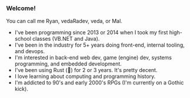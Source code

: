 ### Welcome!
You can call me Ryan, vedaRadev, veda, or Mal.

- I've been programming since 2013 or 2014 when I took my first high-school classes (VB.NET and Java).
- I've been in the industry for 5+ years doing front-end, internal tooling, and devops. 
- I'm interested in back-end web dev, game (engine) dev, systems programming, and embedded development.
- I've been using Rust (🦀) for 2 or 3 years. It's pretty decent.
- I love learning about computing and programming history.
- I'm addicted to 90's and early 2000's RPGs (I'm currently on a Gothic kick).
